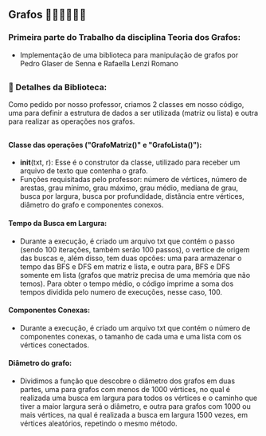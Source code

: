 ## Grafos 👩🏽‍💻👨🏻‍💻
### Primeira parte do Trabalho da disciplina Teoria dos Grafos:
- Implementação de uma biblioteca para manipulação de grafos por Pedro Glaser de Senna e Rafaella Lenzi Romano
##
### 🧠 Detalhes da Biblioteca:
Como pedido por nosso professor, criamos 2 classes em nosso código, uma para definir a estrutura de dados a ser utilizada (matriz ou lista) e outra para realizar as operações nos grafos.
##
#### Classe das operações ("GrafoMatriz()" e "GrafoLista()"):
- __init__(txt, r):
Esse é o construtor da classe, utilizado para receber um arquivo de texto que contenha o grafo.
- Funções requisitadas pelo professor:
número de vértices, número de arestas, grau mínimo, grau máximo, grau médio, mediana de grau, busca por largura, busca por profundidade, distância entre vértices, diâmetro do grafo e componentes conexos.

#### Tempo da Busca em Largura:
- Durante a execução, é criado um arquivo txt que contém o passo (sendo 100 iterações, também serão 100 passos), o vertice de origem das buscas e, além disso, tem duas opcões: uma para armazenar o tempo das BFS e DFS em matriz e lista, e outra para, BFS e DFS somente em lista (grafos que matriz precisa de uma memória que não temos). Para obter o tempo médio, o código imprime a soma dos tempos dividida pelo numero de execuções, nesse caso, 100.

#### Componentes Conexas:
- Durante a execução, é criado um arquivo txt que contém o número de componentes conexas, o tamanho de cada uma e uma lista com os vértices conectados.

#### Diâmetro do grafo:
- Dividimos a função que descobre o diâmetro dos grafos em duas partes, uma para grafos com menos de 1000 vértices, no qual é realizada uma busca em largura para todos os vértices e o caminho que tiver a maior largura será o diâmetro, e outra para grafos com 1000 ou mais vértices, na qual é realizada a busca em largura 1500 vezes, em vértices aleatórios, repetindo o mesmo método.
